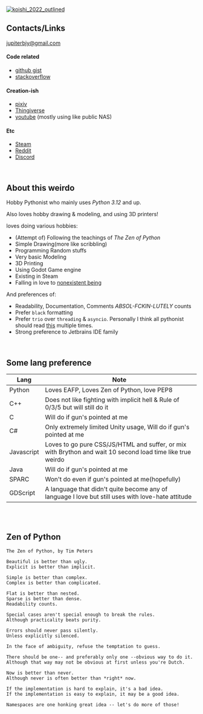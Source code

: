
[![koishi_2022_outlined](https://github.com/user-attachments/assets/59d45315-e182-4f7f-9690-9c4adc4bdbd4)](https://www.pixiv.net/artworks/97774678)

## Contacts/Links

jupiterbjy@gmail.com

#### Code related
- [github gist](https://gist.github.com/jupiterbjy)
- [stackoverflow](https://stackoverflow.com/users/10909029/jupiterbjy)

#### Creation-ish
- [pixiv](https://www.pixiv.net/users/13823148)
- [Thingiverse](https://www.thingiverse.com/jupiterbjy)
- [youtube](https://www.youtube.com/@jupiterbjy) (mostly using like public NAS)

#### Etc
- [Steam](https://steamcommunity.com/id/jupiterbjy)
- [Reddit](https://www.reddit.com/user/jupiterbjy/)
- [Discord](https://discordapp.com/users/426701488283189249)

<br>

## About this weirdo

Hobby Pythonist who mainly uses _Python 3.12_ and up.

Also loves hobby drawing & modeling, and using 3D printers!

loves doing various hobbies:
- (Attempt of) Following the teachings of *The Zen of Python*
- Simple Drawing(more like scribbling)
- Programming Random stuffs
- Very basic Modeling
- 3D Printing
- Using Godot Game engine
- Existing in Steam
- Falling in love to [nonexistent being](https://www.pixiv.net/artworks/123330372)

And preferences of:
- Readability, Documentation, Comments *ABSOL-FCKIN-LUTELY* counts
- Prefer `black` formatting
- Prefer `trio` over `threading` & `asyncio`. Personally I think all pythonist should read [this](https://vorpus.org/blog/some-thoughts-on-asynchronous-api-design-in-a-post-asyncawait-world/) multiple times.
- Strong preference to Jetbrains IDE family

<br>

## Some lang preference

| Lang | Note |
|-|-|
|Python|Loves EAFP, Loves Zen of Python, love PEP8|
|C++|Does not like fighting with implicit hell & Rule of 0/3/5 but will still do it|
|C|Will do if gun's pointed at me|
|C#|Only extremely limited Unity usage, Will do if gun's pointed at me|
|Javascript|Loves to go pure CSS/JS/HTML and suffer, or mix with Brython and wait 10 second load time like true weirdo|
|Java|Will do if gun's pointed at me|
|SPARC|Won't do even if gun's pointed at me(hopefully)|
|GDScript|A language that didn't quite become any of language I love but still uses with love-hate attitude|
<br>

<!--
ETC:
- can do basic Gitlab CE setup & management
- can do basic Gitlab Pipeline setup (despite I don't use it myself)
-->

<br>

## Zen of Python

```
The Zen of Python, by Tim Peters

Beautiful is better than ugly.
Explicit is better than implicit.

Simple is better than complex.
Complex is better than complicated.

Flat is better than nested.
Sparse is better than dense.
Readability counts.

Special cases aren't special enough to break the rules.
Although practicality beats purity.

Errors should never pass silently.
Unless explicitly silenced.

In the face of ambiguity, refuse the temptation to guess.

There should be one-- and preferably only one --obvious way to do it.
Although that way may not be obvious at first unless you're Dutch.

Now is better than never.
Although never is often better than *right* now.

If the implementation is hard to explain, it's a bad idea.
If the implementation is easy to explain, it may be a good idea.

Namespaces are one honking great idea -- let's do more of those!
```

<!--
gonna leave this below forever to give pain on whoever read this in raw, heh!
also a good memory to self of my first time with github... sort of.

**jupiterbjy/jupiterbjy** is a ✨ _special_ ✨ repository because its `README.md` (this file) appears on your GitHub profile.

Here are some ideas to get you started:

- 🔭 I’m currently working on ...
- 🌱 I’m currently learning ...
- 👯 I’m looking to collaborate on ...
- 🤔 I’m looking for help with ...
- 💬 Ask me about ...
- 📫 How to reach me: ...
- 😄 Pronouns: ...
- ⚡ Fun fact: ...
-->
